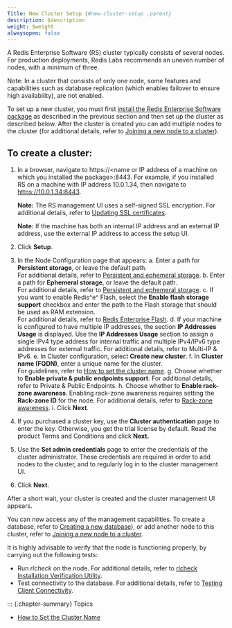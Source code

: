 ```yaml
---
Title: New Cluster Setup {#new-cluster-setup .parent}
description: $description
weight: $weight
alwaysopen: false
---
```

A Redis Enterprise Software (RS) cluster typically consists of several
nodes. For production deployments, Redis Labs recommends an uneven
number of nodes, with a minimum of three.

Note: In a cluster that consists of only one node, some features and
capabilities such as database replication (which enables failover to
ensure high availability), are not enabled.

To set up a new cluster, you must first [install the Redis Enterprise
Software
package](/redis-enterprise-documentation/installing-and-upgrading/accessing-and-installing-the-setup-package/)
as described in the previous section and then set up the cluster as
described below. After the cluster is created you can add multiple nodes
to the cluster (for additional details, refer to [Joining a new node to
a
cluster](/redis-enterprise-documentation/cluster-administration/joining-a-new-node-to-a-cluster)).

To create a cluster:
--------------------

1.  In a browser, navigate to https://\<name or IP address of a machine
    on which you installed the package\>:8443. For example, if you
    installed RS on a machine with IP address 10.0.1.34, then navigate
    to https://10.0.1.34:8443.

    **Note:** The RS management UI uses a self-signed SSL encryption.
    For additional details, refer to [Updating SSL
    certificates](/redis-enterprise-documentation/cluster-administration/best-practices/updating-ssl-certificates).

    **Note:** If the machine has both an internal IP address and an
    external IP address, use the external IP address to access the setup
    UI.

2.  Click **Setup**.
3.  In the Node Configuration page that appears:
    a.  Enter a path for **Persistent storage**, or leave the default
        path.\
        For additional details, refer to [Persistent and ephemeral
        storage](/redis-enterprise-documentation/cluster-administration/best-practices/persistent-and-ephemeral-storage/).
    b.  Enter a path for **Ephemeral storage**, or leave the default
        path.\
        For additional details, refer to [Persistent and ephemeral
        storage](/redis-enterprise-documentation/cluster-administration/best-practices/persistent-and-ephemeral-storage/).
    c.  If you want to enable Redis^e^ Flash, select the **Enable flash
        storage support** checkbox and enter the path to the Flash
        storage that should be used as RAM extension.\
        For additional details, refer to [Redis Enterprise
        Flash](/redis-enterprise-documentation/redis-e-flash/).
    d.  If your machine is configured to have multiple IP addresses, the
        section **IP Addresses Usage** is displayed. Use the **IP
        Addresses Usage** section to assign a single IPv4 type address
        for internal traffic and multiple IPv4/IPv6 type addresses for
        external traffic. For additional details, refer to Multi-IP &
        IPv6.
    e.  In Cluster configuration, select **Create new cluster**.
    f.  In **Cluster name (FQDN)**, enter a unique name for the
        cluster.\
        For guidelines, refer to [How to set the cluster
        name](/redis-enterprise-documentation/administering/installing-upgrading/configuring/cluster-name-dns-connection-management/).
    g.  Choose whether to **Enable private & public endpoints support**.
        For additional details, refer to Private & Public Endpoints.
    h.  Choose whether to **Enable rack-zone awareness**. Enabling
        rack-zone awareness requires setting the **Rack-zone ID** for
        the node. For additional details, refer to [Rack-zone
        awareness](/redis-enterprise-documentation/rack-zone-awareness).
    i.  Click **Next**.
4.  If you purchased a cluster key, use the **Cluster authentication**
    page to enter the key. Otherwise, you get the trial license by
    default. Read the product Terms and Conditions and click **Next.**
5.  Use the **Set admin credentials** page to enter the credentials of
    the cluster administrator. These credentials are required in order
    to add nodes to the cluster, and to regularly log in to the cluster
    management UI.
6.  Click **Next**.

After a short wait, your cluster is created and the cluster management
UI appears.

You can now access any of the management capabilities. To create a
database, refer to [Creating a new
database](/redis-enterprise-documentation/database-configuration/creating-a-new-database)),
or add another node to this cluster, refer to [Joining a new node to a
cluster](/redis-enterprise-documentation/cluster-administration/joining-a-new-node-to-a-cluster).

It is highly advisable to verify that the node is functioning properly,
by carrying out the following tests:

-   Run *rlcheck* on the node. For additional details, refer to [rlcheck
    Installation Verification
    Utility](/redis-enterprise-documentation/references/cli-reference/rlcheck/).
-   Test connectivity to the database. For additional details, refer to
    [Testing Client
    Connectivity](/redis-enterprise-documentation/administering/troubleshooting/testing-client-connectivity/).

::: {.chapter-summary}
Topics

-   [How to Set the Cluster
    Name](/redis-enterprise-documentation/administering/installing-upgrading/configuring/cluster-name-dns-connection-management/)
